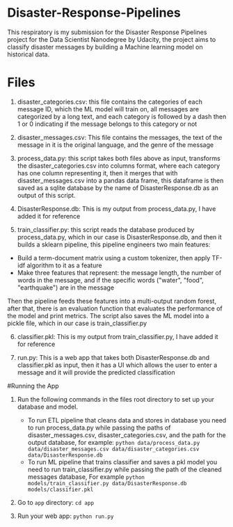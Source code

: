 # Disaster-Response-Pipelines
This respiratory is my submission for the Disaster Response Pipelines project for the Data Scientist Nanodegree by Udacity, the project aims to classify disaster messages by building a Machine learning model on historical data.

# Files
1. disaster_categories.csv: this file contains the categories of each message ID, which the ML model will train on, all messages are categorized by a long text, and each category is followed by a dash then 1 or 0 indicating if the message belongs to this category or not
 
2. disaster_messages.csv: This file contains the messages, the text of the message in it is the original language, and the genre of the message

3. process_data.py: this script takes both files above as input, transforms the disaster_categories.csv into columns format, where each category has one column representing it, then it merges that with disaster_messages.csv into a pandas data frame, this dataframe is then saved as a sqlite database by the name of DisasterResponse.db as an output of this script.

4. DisasterResponse.db: This is my output from process_data.py, I have added it for reference

5. train_classifier.py: this script reads the database produced by process_data.py, which in our case is DisasterResponse.db, and then it builds a sklearn pipeline, this pipeline engineers two main features:
 * Build a term-document matrix using a custom tokenizer, then apply TF-idf algorithm to it as a feature
 * Make three features that represent: the message length, the number of words in the message, and if the specific words ("water", "food", "earthquake") are in the message

Then the pipeline feeds these features into a multi-output random forest, after that, there is an evaluation function that evaluates the performance of the model and print metrics.
The script also saves the ML model into a pickle file, which in our case is train_classifier.py

6. classifier.pkl: This is my output from train_classifier.py, I have added it for reference

7. run.py: This is a web app that takes both DisasterResponse.db and classifier.pkl as input, then it has a UI which allows the user to enter a message and it will provide the predicted classification 

#Running the App
1. Run the following commands in the files root directory to set up your database and model.

    - To run ETL pipeline that cleans data and stores in database you need to run process_data.py while passing the paths of disaster_messages.csv, disaster_categories.csv, and the path for the output database,
      for example:
        `python data/process_data.py data/disaster_messages.csv data/disaster_categories.csv data/DisasterResponse.db`
    - To run ML pipeline that trains classifier and saves a pkl model you need to run train_classifier.py while passing the path of the cleaned messages database,
      For example
        `python models/train_classifier.py data/DisasterResponse.db models/classifier.pkl`

2. Go to `app` directory: `cd app`

3. Run your web app: `python run.py`
